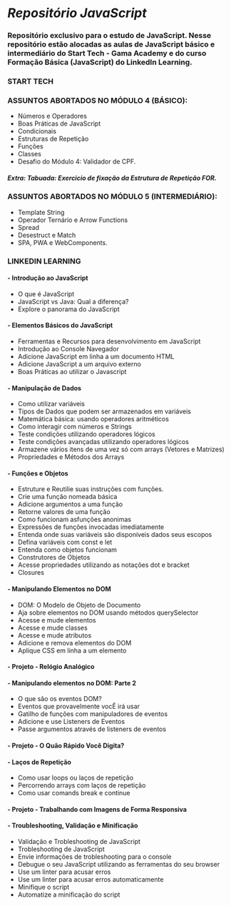 # *Repositório JavaScript*

### Repositório exclusivo para o estudo de JavaScript. Nesse repositório estão alocadas as aulas de JavaScript básico e intermediário do Start Tech - Gama Academy e do curso Formação Básica (JavaScript) do LinkedIn Learning.

### START TECH

### ASSUNTOS ABORTADOS NO MÓDULO 4 (BÁSICO):

* Números e Operadores
* Boas Práticas de JavaScript
* Condicionais
* Estruturas de Repetição
* Funções
* Classes
* Desafio do Módulo 4: Validador de CPF.
##### Extra: Tabuada: Exercicio de fixação da Estrutura de Repetição FOR.

### ASSUNTOS ABORTADOS NO MÓDULO 5 (INTERMEDIÁRIO):

* Template String
* Operador Ternário e Arrow Functions
* Spread
* Desestruct e Match
* SPA, PWA e WebComponents.

### LINKEDIN LEARNING

#### - Introdução ao JavaScript

* O que é JavaScript
* JavaScript vs Java: Qual a diferença?
* Explore o panorama do JavaScript

#### - Elementos Básicos do JavaScript

* Ferramentas e Recursos para desenvolvimento em JavaScript
* Introdução ao Console Navegador
* Adicione JavaScript em linha a um documento HTML
* Adicione JavaScript a um arquivo externo
* Boas Práticas ao utilizar o Javascript

#### - Manipulação de Dados

* Como utilizar variáveis
* Tipos de Dados que podem ser armazenados em variáveis
* Matemática básica: usando operadores aritméticos
* Como interagir com números e Strings
* Teste condições utilizando operadores lógicos
* Teste condições avançadas utilizando operadores lógicos
* Armazene vários itens de uma vez só com arrays (Vetores e Matrizes)
* Propriedades e Métodos dos Arrays

#### - Funções e Objetos

* Estruture e Reutilie suas instruções com funções.
* Crie uma função nomeada básica
* Adicione argumentos a uma função
* Retorne valores de uma função
* Como funcionam asfunções anonimas
* Expressões de funções invocadas imediatamente
* Entenda onde suas variáveis são disponíveis dados seus escopos
* Defina variáveis com const e let
* Entenda como objetos funcionam
* Construtores de Objetos
* Acesse propriedades utilizando as notações dot e bracket
* Closures

#### - Manipulando Elementos no DOM

* DOM: O Modelo de Objeto de Documento
* Aja sobre elementos no DOM usando métodos querySelector
* Acesse e mude elementos
* Acesse e mude classes
* Acesse e mude atributos
* Adicione e remova elementos do DOM
* Aplique CSS em linha a um elemento

#### - Projeto - Relógio Analógico

#### - Manipulando elementos no DOM: Parte 2

* O que são os eventos DOM?
* Eventos que provavelmente vocÊ irá usar
* Gatilho de funções com manipuladores de eventos
* Adicione e use Listeners de Eventos
* Passe argumentos através de listeners de eventos

#### - Projeto - O Quão Rápido Você Digita?

#### - Laços de Repetição

* Como usar loops ou laços de repetição
* Percorrendo arrays com laços de repetição
* Como usar comands break e continue

#### - Projeto - Trabalhando com Imagens de Forma Responsiva

#### - Troubleshooting, Validação e Minificação

* Validação e Trobleshooting de JavaScript
* Trobleshooting de JavaScript
* Envie informações de trobleshooting para o console
* Debugue o seu JavaScript utilizando as ferramentas do seu browser
* Use um linter para acusar erros
* Use um linter para acusar erros automaticamente
* Minifique o script
* Automatize a minificação do script
